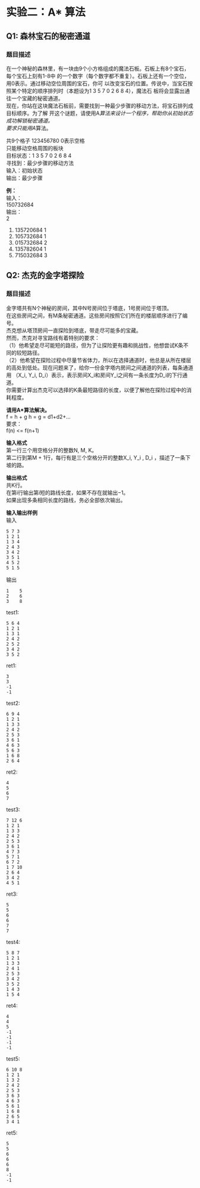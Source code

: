 # 实验二：A* 算法
## Q1: 森林宝⽯的秘密通道  
### 题⽬描述  
在⼀个神秘的森林⾥，有⼀块由9个⼩⽅格组成的魔法⽯板。⽯板上有8个宝⽯，每个宝⽯上刻有1-8中
的⼀个数字（每个数字都不重复）。⽯板上还有⼀个空位，⽤0表⽰。通过移动空位周围的宝⽯，你可
以改变宝⽯的位置。传说中，当宝⽯按照某个特定的顺序排列时（本题设为1 3 5 7 0 2 6 8 4），魔法⽯
板将会显露出通往⼀个宝藏的秘密通道。  
现在，你站在这块魔法⽯板前，需要找到⼀种最少步骤的移动⽅法，将宝⽯排列成⽬标顺序。为了解
开这个谜题，请使⽤A*算法来设计⼀个程序，帮助你从初始状态成功解锁秘密通道。  
要求只能⽤A*算法。

共9个格子 123456780 0表示空格  
只能移动空格周围的板块  
目标状态：1 3 5 7 0 2 6 8 4  
寻找到：最少步骤的移动方法  
输入：初始状态  
输出：最少步骤  

**例：**  
输⼊：  
150732684    
输出：  
2  

1. 135720684    1
2. 105732684    1
3. 015732684    2
4. 135782604    1
5. 715032684    3

## Q2: 杰克的⾦字塔探险
### 题⽬描述
⾦字塔共有N个神秘的房间，其中N号房间位于塔底，1号房间位于塔顶。   
在这些房间之间，有M条秘密通道。这些房间按照它们所在的楼层顺序进⾏了编号。  
杰克想从塔顶房间⼀直探险到塔底，带⾛尽可能多的宝藏。  
然⽽，杰克对寻宝路线有着特别的要求：  
（1）他希望⾛尽可能短的路径，但为了让探险更有趣和挑战性，他想尝试K条不同的较短路径。  
（2）他希望在探险过程中尽量节省体⼒，所以在选择通道时，他总是从所在楼层的⾼处到低处。现在问题来了，给你⼀份⾦字塔内房间之间通道的列表，每条通道⽤
（X_i, Y_i, D_i）表⽰，表⽰房间X_i和房间Y_i之间有⼀条⻓度为D_i的下⾏通道。  
你需要计算出杰克可以选择的K条最短路径的⻓度，以便了解他在探险过程中的消耗程度。

**请⽤A*算法解决。**   
f = h + g
h = 
g = d1+d2+...  
要求：  
f(n) <= f(n+1)

**输⼊格式**  
第⼀⾏三个⽤空格分开的整数N, M, K。  
第⼆⾏到第M + 1⾏，每⾏有是三个空格分开的整数X_i, Y_i , D_i ，描述了⼀条下坡的路。  

**输出格式**  
共K⾏。  
在第i⾏输出第i短的路线⻓度，如果不存在就输出−1。  
如果出现多条相同⻓度的路线，务必全部依次输出。  

**输⼊输出样例**    
输⼊  

    5 7 3
    1 2 1
    1 3 4
    2 4 3
    3 4 2
    3 5 1
    4 5 2
    5 1 5

输出  

    1    5
    2    6
    3    8

test1:

    5 6 4
    1 2 1
    1 3 1
    2 4 2
    2 5 2
    3 4 2
    3 5 2

ret1:

    3
    3
    -1
    -1

test2:

    6 9 4
    1 2 1
    1 3 3
    2 4 2
    2 5 3
    3 6 1
    4 6 3
    5 6 3
    1 6 8
    2 6 4

ret2:

    4
    5
    6
    7

test3:

    7 12 6
    1 2 1
    1 3 3
    2 4 2
    2 5 3
    3 6 1
    4 7 3
    5 7 1
    6 7 2
    1 7 10
    2 6 4
    3 4 2
    4 5 1

ret3:

    5
    5
    6
    6
    7
    7

test4:

    5 8 7
    1 2 1
    1 3 3
    2 4 1
    2 5 3
    3 4 2
    3 5 2
    1 4 3
    1 5 4

ret4:

    4
    4
    5
    -1
    -1
    -1
    -1

test5:

    6 10 8
    1 2 1
    1 3 2
    2 4 2
    2 5 3
    3 6 3
    4 6 3
    5 6 1
    1 6 8 
    2 6 5
    3 4 1

ret5:

    5
    5
    6
    6
    6
    8
    -1
    -1